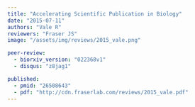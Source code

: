 ```yaml
---
title: "Accelerating Scientific Publication in Biology"
date: "2015-07-11"
authors: "Vale R"
reviewers: "Fraser JS"
image: "/assets/img/reviews/2015_vale.png"

peer-review:
  - biorxiv_version: "022368v1"
  - disqus: "z8jag1"

published:
  - pmid: "26508643"
  - pdf: "http://cdn.fraserlab.com/reviews/2015_vale.pdf"
---
```

